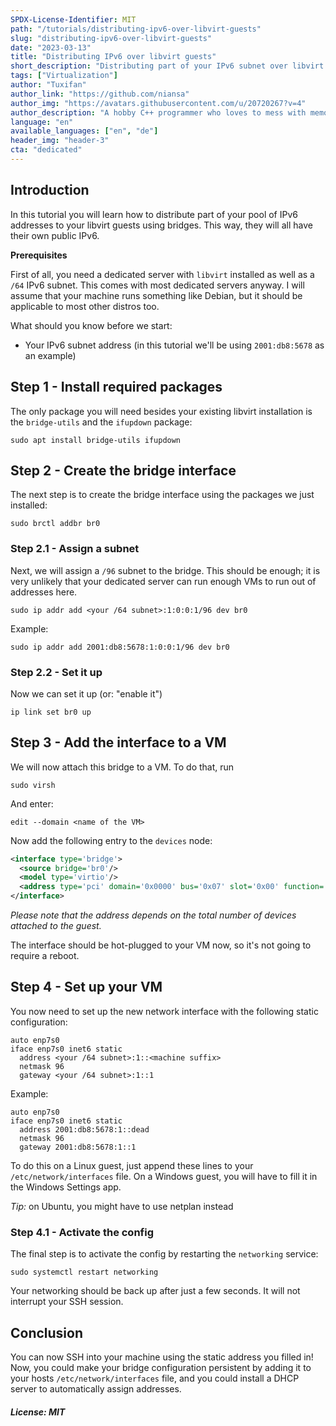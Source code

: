 ```yaml
---
SPDX-License-Identifier: MIT
path: "/tutorials/distributing-ipv6-over-libvirt-guests"
slug: "distributing-ipv6-over-libvirt-guests"
date: "2023-03-13"
title: "Distributing IPv6 over libvirt guests"
short_description: "Distributing part of your IPv6 subnet over libvirt guests using bridges."
tags: ["Virtualization"]
author: "Tuxifan"
author_link: "https://github.com/niansa"
author_img: "https://avatars.githubusercontent.com/u/20720267?v=4"
author_description: "A hobby C++ programmer who loves to mess with memory"
language: "en"
available_languages: ["en", "de"]
header_img: "header-3"
cta: "dedicated"
---
```


## Introduction

In this tutorial you will learn how to distribute part of your pool of IPv6 addresses to your libvirt guests using bridges. This way, they will all have their own public IPv6.

**Prerequisites**

First of all, you need a dedicated server with `libvirt` installed as well as a `/64` IPv6 subnet. This comes with most dedicated servers anyway.
I will assume that your machine runs something like Debian, but it should be applicable to most other distros too.

What should you know before we start:

* Your IPv6 subnet address (in this tutorial we'll be using `2001:db8:5678` as an example)

## Step 1 - Install required packages

The only package you will need besides your existing libvirt installation is the `bridge-utils` and the `ifupdown` package:

```shell
sudo apt install bridge-utils ifupdown
```

## Step 2 - Create the bridge interface

The next step is to create the bridge interface using the packages we just installed:

```shell
sudo brctl addbr br0
```

### Step 2.1 - Assign a subnet

Next, we will assign a `/96` subnet to the bridge. This should be enough; it is very unlikely that your dedicated server can run enough VMs to run out of addresses here.

```shell
sudo ip addr add <your /64 subnet>:1:0:0:1/96 dev br0
```

Example:

```shell
sudo ip addr add 2001:db8:5678:1:0:0:1/96 dev br0
```

### Step 2.2 - Set it up

Now we can set it up (or: "enable it")

```shell
ip link set br0 up
```

## Step 3 - Add the interface to a VM

We will now attach this bridge to a VM. To do that, run

```shell
sudo virsh
```

And enter:

```shell
edit --domain <name of the VM>
```

Now add the following entry to the `devices` node:

```xml
<interface type='bridge'>
  <source bridge='br0'/>
  <model type='virtio'/>
  <address type='pci' domain='0x0000' bus='0x07' slot='0x00' function='0x0'/>
</interface>
```

*Please note that the address depends on the total number of devices attached to the guest.*

The interface should be hot-plugged to your VM now, so it's not going to require a reboot.

## Step 4 - Set up your VM

You now need to set up the new network interface with the following static configuration:

```
auto enp7s0
iface enp7s0 inet6 static
  address <your /64 subnet>:1::<machine suffix>
  netmask 96
  gateway <your /64 subnet>:1::1
```

Example:

```
auto enp7s0
iface enp7s0 inet6 static
  address 2001:db8:5678:1::dead
  netmask 96
  gateway 2001:db8:5678:1::1
  ```

To do this on a Linux guest, just append these lines to your `/etc/network/interfaces` file. On a Windows guest, you will have to fill it in the Windows Settings app.

*Tip:* on Ubuntu, you might have to use netplan instead

### Step 4.1 - Activate the config

The final step is to activate the config by restarting the `networking` service:

```shell
sudo systemctl restart networking
```

Your networking should be back up after just a few seconds. It will not interrupt your SSH session.

## Conclusion

You can now SSH into your machine using the static address you filled in! Now, you could make your bridge configuration persistent by adding it to your hosts `/etc/network/interfaces` file, and you could install a DHCP server to automatically assign addresses.

##### License: MIT

<!--

Contributor's Certificate of Origin

By making a contribution to this project, I certify that:

(a) The contribution was created in whole or in part by me and I have
    the right to submit it under the license indicated in the file; or

(b) The contribution is based upon previous work that, to the best of my
    knowledge, is covered under an appropriate license and I have the
    right under that license to submit that work with modifications,
    whether created in whole or in part by me, under the same license
    (unless I am permitted to submit under a different license), as
    indicated in the file; or

(c) The contribution was provided directly to me by some other person
    who certified (a), (b) or (c) and I have not modified it.

(d) I understand and agree that this project and the contribution are
    public and that a record of the contribution (including all personal
    information I submit with it, including my sign-off) is maintained
    indefinitely and may be redistributed consistent with this project
    or the license(s) involved.

Signed-off-by: Tuxifan <tuxifan@posteo.de>

-->
